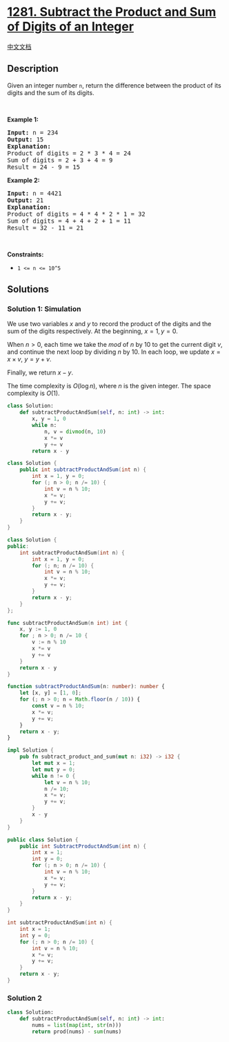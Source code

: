 # [1281. Subtract the Product and Sum of Digits of an Integer](https://leetcode.com/problems/subtract-the-product-and-sum-of-digits-of-an-integer)

[中文文档](./solution/1200-1299/1281.Subtract%20the%20Product%20and%20Sum%20of%20Digits%20of%20an%20Integer/README.md)

<!-- tags:Math -->

## Description

Given an integer number <code>n</code>, return the difference between the product of its digits and the sum of its digits.

<p>&nbsp;</p>
<p><strong class="example">Example 1:</strong></p>

<pre>
<strong>Input:</strong> n = 234
<strong>Output:</strong> 15 
<b>Explanation:</b> 
Product of digits = 2 * 3 * 4 = 24 
Sum of digits = 2 + 3 + 4 = 9 
Result = 24 - 9 = 15
</pre>

<p><strong class="example">Example 2:</strong></p>

<pre>
<strong>Input:</strong> n = 4421
<strong>Output:</strong> 21
<b>Explanation: 
</b>Product of digits = 4 * 4 * 2 * 1 = 32 
Sum of digits = 4 + 4 + 2 + 1 = 11 
Result = 32 - 11 = 21
</pre>

<p>&nbsp;</p>
<p><strong>Constraints:</strong></p>

<ul>
	<li><code>1 &lt;= n &lt;= 10^5</code></li>
</ul>

## Solutions

### Solution 1: Simulation

We use two variables $x$ and $y$ to record the product of the digits and the sum of the digits respectively. At the beginning, $x=1,y=0$.

When $n \gt 0$, each time we take the $mod$ of $n$ by $10$ to get the current digit $v$, and continue the next loop by dividing $n$ by $10$. In each loop, we update $x = x \times v$, $y = y + v$.

Finally, we return $x - y$.

The time complexity is $O(\log n)$, where $n$ is the given integer. The space complexity is $O(1)$.

<!-- tabs:start -->

```python
class Solution:
    def subtractProductAndSum(self, n: int) -> int:
        x, y = 1, 0
        while n:
            n, v = divmod(n, 10)
            x *= v
            y += v
        return x - y
```

```java
class Solution {
    public int subtractProductAndSum(int n) {
        int x = 1, y = 0;
        for (; n > 0; n /= 10) {
            int v = n % 10;
            x *= v;
            y += v;
        }
        return x - y;
    }
}
```

```cpp
class Solution {
public:
    int subtractProductAndSum(int n) {
        int x = 1, y = 0;
        for (; n; n /= 10) {
            int v = n % 10;
            x *= v;
            y += v;
        }
        return x - y;
    }
};
```

```go
func subtractProductAndSum(n int) int {
	x, y := 1, 0
	for ; n > 0; n /= 10 {
		v := n % 10
		x *= v
		y += v
	}
	return x - y
}
```

```ts
function subtractProductAndSum(n: number): number {
    let [x, y] = [1, 0];
    for (; n > 0; n = Math.floor(n / 10)) {
        const v = n % 10;
        x *= v;
        y += v;
    }
    return x - y;
}
```

```rust
impl Solution {
    pub fn subtract_product_and_sum(mut n: i32) -> i32 {
        let mut x = 1;
        let mut y = 0;
        while n != 0 {
            let v = n % 10;
            n /= 10;
            x *= v;
            y += v;
        }
        x - y
    }
}
```

```cs
public class Solution {
    public int SubtractProductAndSum(int n) {
        int x = 1;
        int y = 0;
        for (; n > 0; n /= 10) {
            int v = n % 10;
            x *= v;
            y += v;
        }
        return x - y;
    }
}
```

```c
int subtractProductAndSum(int n) {
    int x = 1;
    int y = 0;
    for (; n > 0; n /= 10) {
        int v = n % 10;
        x *= v;
        y += v;
    }
    return x - y;
}
```

<!-- tabs:end -->

### Solution 2

<!-- tabs:start -->

```python
class Solution:
    def subtractProductAndSum(self, n: int) -> int:
        nums = list(map(int, str(n)))
        return prod(nums) - sum(nums)
```

<!-- tabs:end -->

<!-- end -->
